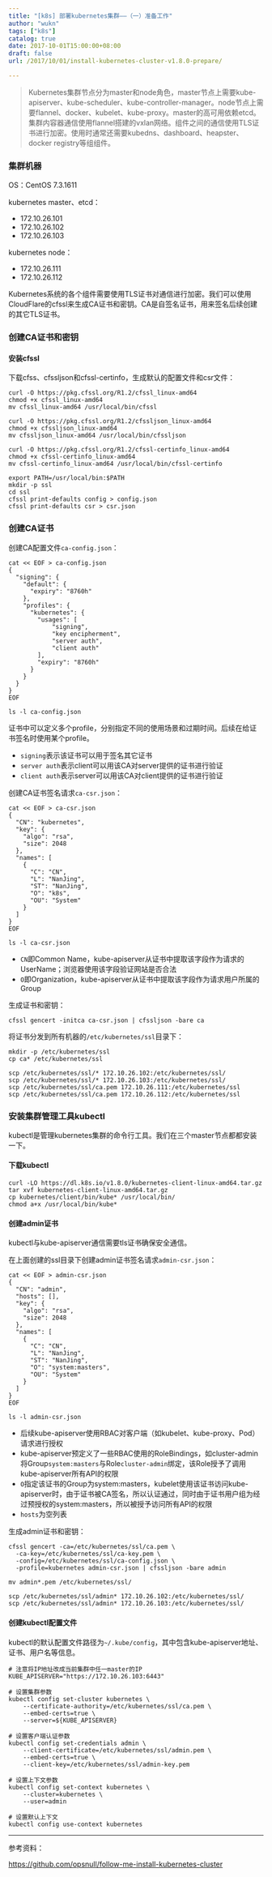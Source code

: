 ```yaml
---
title: "[k8s] 部署kubernetes集群——（一）准备工作"
author: "wukn"
tags: ["k8s"]
catalog: true
date: 2017-10-01T15:00:00+08:00
draft: false
url: /2017/10/01/install-kubernetes-cluster-v1.8.0-prepare/

---
```


> Kubernetes集群节点分为master和node角色，master节点上需要kube-apiserver、kube-scheduler、kube-controller-manager。node节点上需要flannel、docker、kubelet、kube-proxy。master的高可用依赖etcd。集群内容器通信使用flannel搭建的vxlan网络。组件之间的通信使用TLS证书进行加密。使用时通常还需要kubedns、dashboard、heapster、docker registry等组组件。

<!--more-->

### 集群机器

OS：CentOS 7.3.1611

kubernetes master、etcd：

* 172.10.26.101
* 172.10.26.102
* 172.10.26.103

kubernetes node：

* 172.10.26.111
* 172.10.26.112

Kubernetes系统的各个组件需要使用TLS证书对通信进行加密。我们可以使用CloudFlare的cfssl来生成CA证书和密钥。CA是自签名证书，用来签名后续创建的其它TLS证书。

### 创建CA证书和密钥

#### 安装cfssl

下载cfss、cfssljson和cfssl-certinfo，生成默认的配置文件和csr文件：

```shell
curl -O https://pkg.cfssl.org/R1.2/cfssl_linux-amd64
chmod +x cfssl_linux-amd64
mv cfssl_linux-amd64 /usr/local/bin/cfssl

curl -O https://pkg.cfssl.org/R1.2/cfssljson_linux-amd64
chmod +x cfssljson_linux-amd64
mv cfssljson_linux-amd64 /usr/local/bin/cfssljson

curl -O https://pkg.cfssl.org/R1.2/cfssl-certinfo_linux-amd64
chmod +x cfssl-certinfo_linux-amd64
mv cfssl-certinfo_linux-amd64 /usr/local/bin/cfssl-certinfo

export PATH=/usr/local/bin:$PATH
mkdir -p ssl
cd ssl
cfssl print-defaults config > config.json
cfssl print-defaults csr > csr.json
```

### 创建CA证书

创建CA配置文件`ca-config.json`：

```shell
cat << EOF > ca-config.json
{
  "signing": {
    "default": {
      "expiry": "8760h"
    },
    "profiles": {
      "kubernetes": {
        "usages": [
            "signing",
            "key encipherment",
            "server auth",
            "client auth"
        ],
        "expiry": "8760h"
      }
    }
  }
}
EOF

ls -l ca-config.json
```

证书中可以定义多个profile，分别指定不同的使用场景和过期时间。后续在给证书签名时使用某个profile。

* `signing`表示该证书可以用于签名其它证书
* `server auth`表示client可以用该CA对server提供的证书进行验证
* `client auth`表示server可以用该CA对client提供的证书进行验证

创建CA证书签名请求`ca-csr.json`：

```shell
cat << EOF > ca-csr.json
{
  "CN": "kubernetes",
  "key": {
    "algo": "rsa",
    "size": 2048
  },
  "names": [
    {
      "C": "CN",
      "L": "NanJing",
      "ST": "NanJing",
      "O": "k8s",
      "OU": "System"
    }
  ]
}
EOF

ls -l ca-csr.json
```

* `CN`即Common Name，kube-apiserver从证书中提取该字段作为请求的UserName；浏览器使用该字段验证网站是否合法
* `O`即Organization，kube-apiserver从证书中提取该字段作为请求用户所属的Group

生成证书和密钥：

```shell
cfssl gencert -initca ca-csr.json | cfssljson -bare ca
```

将证书分发到所有机器的`/etc/kubernetes/ssl`目录下：

```shell
mkdir -p /etc/kubernetes/ssl
cp ca* /etc/kubernetes/ssl

scp /etc/kubernetes/ssl/* 172.10.26.102:/etc/kubernetes/ssl/
scp /etc/kubernetes/ssl/* 172.10.26.103:/etc/kubernetes/ssl/
scp /etc/kubernetes/ssl/ca.pem 172.10.26.111:/etc/kubernetes/ssl
scp /etc/kubernetes/ssl/ca.pem 172.10.26.112:/etc/kubernetes/ssl
```

### 安装集群管理工具kubectl

kubectl是管理kubernetes集群的命令行工具。我们在三个master节点都都安装一下。

#### 下载kubectl

```shell
curl -LO https://dl.k8s.io/v1.8.0/kubernetes-client-linux-amd64.tar.gz
tar xvf kubernetes-client-linux-amd64.tar.gz
cp kubernetes/client/bin/kube* /usr/local/bin/
chmod a+x /usr/local/bin/kube*
```

#### 创建admin证书

kubectl与kube-apiserver通信需要tls证书确保安全通信。

在上面创建的ssl目录下创建admin证书签名请求`admin-csr.json`：

```shell
cat << EOF > admin-csr.json
{
  "CN": "admin",
  "hosts": [],
  "key": {
    "algo": "rsa",
    "size": 2048
  },
  "names": [
    {
      "C": "CN",
      "L": "NanJing",
      "ST": "NanJing",
      "O": "system:masters",
      "OU": "System"
    }
  ]
}
EOF

ls -l admin-csr.json
```

* 后续kube-apiserver使用RBAC对客户端（如kubelet、kube-proxy、Pod）请求进行授权
* kube-apiserver预定义了一些RBAC使用的RoleBindings，如cluster-admin将Group`system:masters`与Role`cluster-admin`绑定，该Role授予了调用kube-apiserver所有API的权限
* `O`指定该证书的Group为system:masters，kubelet使用该证书访问kube-apiserver时，由于证书被CA签名，所以认证通过，同时由于证书用户组为经过预授权的system:masters，所以被授予访问所有API的权限
* `hosts`为空列表

生成admin证书和密钥：

```shell
cfssl gencert -ca=/etc/kubernetes/ssl/ca.pem \
  -ca-key=/etc/kubernetes/ssl/ca-key.pem \
  -config=/etc/kubernetes/ssl/ca-config.json \
  -profile=kubernetes admin-csr.json | cfssljson -bare admin

mv admin*.pem /etc/kubernetes/ssl/

scp /etc/kubernetes/ssl/admin* 172.10.26.102:/etc/kubernetes/ssl/
scp /etc/kubernetes/ssl/admin* 172.10.26.103:/etc/kubernetes/ssl/
```

#### 创建kubectl配置文件

kubectl的默认配置文件路径为`~/.kube/config`，其中包含kube-apiserver地址、证书、用户名等信息。

```shell
# 注意将IP地址改成当前集群中任一master的IP
KUBE_APISERVER="https://172.10.26.103:6443"

# 设置集群参数
kubectl config set-cluster kubernetes \
    --certificate-authority=/etc/kubernetes/ssl/ca.pem \
    --embed-certs=true \
    --server=${KUBE_APISERVER}

# 设置客户端认证参数
kubectl config set-credentials admin \
    --client-certificate=/etc/kubernetes/ssl/admin.pem \
    --embed-certs=true \
    --client-key=/etc/kubernetes/ssl/admin-key.pem

# 设置上下文参数
kubectl config set-context kubernetes \
    --cluster=kubernetes \
    --user=admin

# 设置默认上下文
kubectl config use-context kubernetes
```

---

参考资料：

https://github.com/opsnull/follow-me-install-kubernetes-cluster

